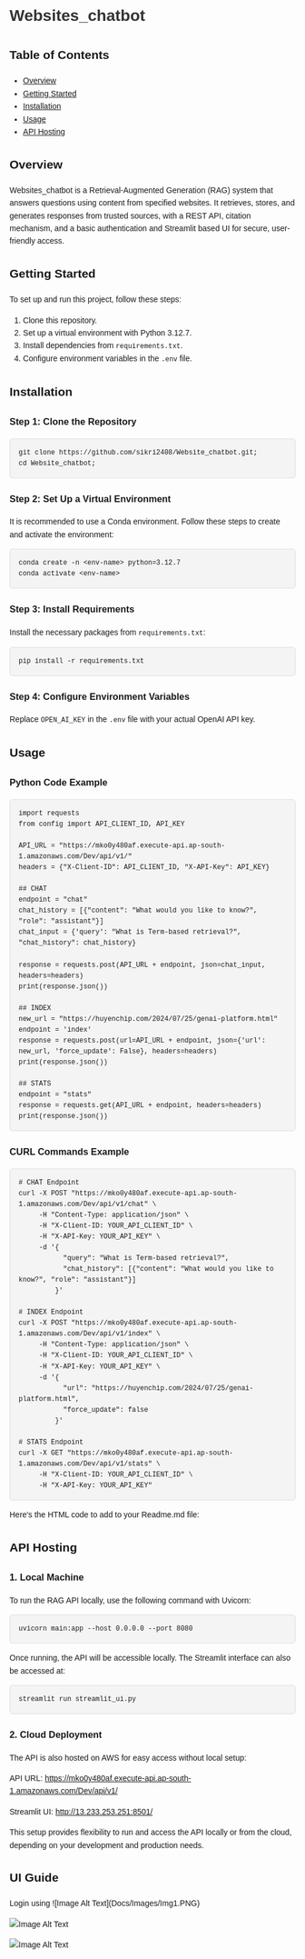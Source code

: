 <h1>Websites_chatbot</h1>

<h2>Table of Contents</h2>
<ul>
    <li><a href="#overview">Overview</a></li>
    <li><a href="#getting-started">Getting Started</a></li>
    <li><a href="#installation">Installation</a></li>
    <li><a href="#usage">Usage</a></li>
    <li><a href="#api-hosting">API Hosting</a></li>
</ul>

<h2 id="overview">Overview</h2>
<p>Websites_chatbot is a Retrieval-Augmented Generation (RAG) system that answers questions using content from specified websites. It retrieves, stores, and generates responses from trusted sources, with a REST API, citation mechanism, and a basic authentication and Streamlit based UI for secure, user-friendly access.</p>

<h2 id="getting-started">Getting Started</h2>
<p>To set up and run this project, follow these steps:</p>
<ol>
    <li>Clone this repository.</li>
    <li>Set up a virtual environment with Python 3.12.7.</li>
    <li>Install dependencies from <code>requirements.txt</code>.</li>
    <li>Configure environment variables in the <code>.env</code> file.</li>
</ol>

<h2 id="installation">Installation</h2>

<h3>Step 1: Clone the Repository</h3>
<pre><code>git clone https://github.com/sikri2408/Website_chatbot.git;
cd Website_chatbot;
</code></pre>

<h3>Step 2: Set Up a Virtual Environment</h3>
<p>It is recommended to use a Conda environment. Follow these steps to create and activate the environment:</p>
<pre><code>conda create -n &lt;env-name&gt; python=3.12.7
conda activate &lt;env-name&gt;
</code></pre>

<h3>Step 3: Install Requirements</h3>
<p>Install the necessary packages from <code>requirements.txt</code>:</p>
<pre><code>pip install -r requirements.txt</code></pre>

<h3>Step 4: Configure Environment Variables</h3>
<p>Replace <code>OPEN_AI_KEY</code> in the <code>.env</code> file with your actual OpenAI API key.</p>


<h2 id="usage">Usage</h2>
<h3>Python Code Example</h3>

<pre><code>import requests
from config import API_CLIENT_ID, API_KEY

API_URL = "https://mko0y480af.execute-api.ap-south-1.amazonaws.com/Dev/api/v1/"
headers = {"X-Client-ID": API_CLIENT_ID, "X-API-Key": API_KEY}

## CHAT
endpoint = "chat"
chat_history = [{"content": "What would you like to know?", "role": "assistant"}]
chat_input = {'query': "What is Term-based retrieval?", "chat_history": chat_history}

response = requests.post(API_URL + endpoint, json=chat_input, headers=headers)
print(response.json())

## INDEX
new_url = "https://huyenchip.com/2024/07/25/genai-platform.html"
endpoint = 'index'
response = requests.post(url=API_URL + endpoint, json={'url': new_url, 'force_update': False}, headers=headers)
print(response.json())

## STATS
endpoint = "stats"
response = requests.get(API_URL + endpoint, headers=headers)
print(response.json())
</code></pre>

</body>
</html>
<!DOCTYPE html>
<html lang="en">
<head>
    <meta charset="UTF-8">
    <meta name="viewport" content="width=device-width, initial-scale=1.0">
    <title>Project README</title>
    <style>
        body { font-family: Arial, sans-serif; line-height: 1.6; }
        h1 { color: #333; }
        pre { background-color: #f4f4f4; padding: 15px; border-radius: 5px; border: 1px solid #ddd; }
        code { font-family: Consolas, "Courier New", monospace; }
    </style>
</head>
<body>

<h3>CURL Commands Example</h3>

<pre><code># CHAT Endpoint
curl -X POST "https://mko0y480af.execute-api.ap-south-1.amazonaws.com/Dev/api/v1/chat" \
     -H "Content-Type: application/json" \
     -H "X-Client-ID: YOUR_API_CLIENT_ID" \
     -H "X-API-Key: YOUR_API_KEY" \
     -d '{
           "query": "What is Term-based retrieval?",
           "chat_history": [{"content": "What would you like to know?", "role": "assistant"}]
         }'

# INDEX Endpoint
curl -X POST "https://mko0y480af.execute-api.ap-south-1.amazonaws.com/Dev/api/v1/index" \
     -H "Content-Type: application/json" \
     -H "X-Client-ID: YOUR_API_CLIENT_ID" \
     -H "X-API-Key: YOUR_API_KEY" \
     -d '{
           "url": "https://huyenchip.com/2024/07/25/genai-platform.html",
           "force_update": false
         }'

# STATS Endpoint
curl -X GET "https://mko0y480af.execute-api.ap-south-1.amazonaws.com/Dev/api/v1/stats" \
     -H "X-Client-ID: YOUR_API_CLIENT_ID" \
     -H "X-API-Key: YOUR_API_KEY"
</code></pre>

</body>
</html>

Here's the HTML code to add to your Readme.md file:

<h2>API Hosting</h2>

<h3>1. Local Machine</h3>
<p>To run the RAG API locally, use the following command with Uvicorn:</p>
<pre><code>uvicorn main:app --host 0.0.0.0 --port 8080</code></pre>
<p>Once running, the API will be accessible locally. The Streamlit interface can also be accessed at:</p>
<pre><code>streamlit run streamlit_ui.py</code></pre>

<h3>2. Cloud Deployment</h3>
<p>The API is also hosted on AWS for easy access without local setup:</p>
<p>API URL: <a href="https://mko0y480af.execute-api.ap-south-1.amazonaws.com/Dev/api/v1/">https://mko0y480af.execute-api.ap-south-1.amazonaws.com/Dev/api/v1/</a></p>
<p>Streamlit UI: <a href="http://13.233.253.251:8501/">http://13.233.253.251:8501/</a></p>
<p>This setup provides flexibility to run and access the API locally or from the cloud, depending on your development and production needs.</p>

<h2>UI Guide</h2>
Login using 
![Image Alt Text](Docs/Images/Img1.PNG)

![Image Alt Text](Docs/Images/Img2.PNG)

![Image Alt Text](Docs/Images/Img3.PNG)
